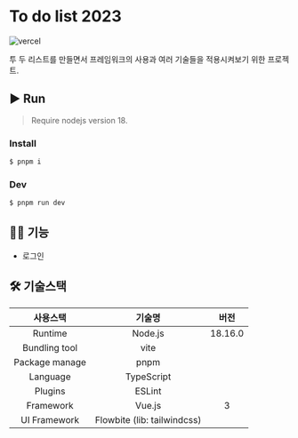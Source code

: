 # To do list 2023

![vercel](https://vercelbadge.vercel.app/api/253eosam/to-do-list-2023)

투 두 리스트를 만들면서 프레임워크의 사용과 여러 기술들을 적용시켜보기 위한 프로젝트.

## ▶️ Run

> Require nodejs version 18.

### Install

```bash
$ pnpm i
```

### Dev

```bash
$ pnpm run dev
```

## 🧑‍💻 기능

- 로그인

## 🛠️ 기술스택

|    사용스택    |           기술명            |  버전   |
| :------------: | :-------------------------: | :-----: |
|    Runtime     |           Node.js           | 18.16.0 |
| Bundling tool  |            vite             |         |
| Package manage |            pnpm             |         |
|    Language    |         TypeScript          |         |
|    Plugins     |           ESLint            |         |
|   Framework    |           Vue.js            |    3    |
|  UI Framework  | Flowbite (lib: tailwindcss) |         |
